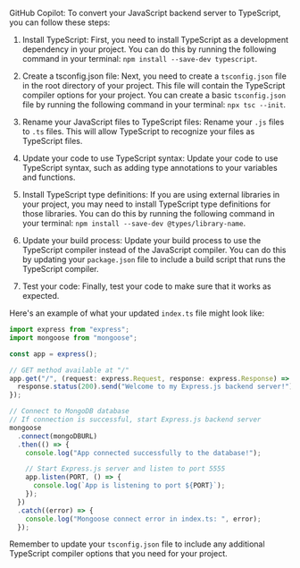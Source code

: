 GitHub Copilot: To convert your JavaScript backend server to TypeScript, you can follow these steps:

1. Install TypeScript: First, you need to install TypeScript as a development dependency in your project. You can do this by running the following command in your terminal: `npm install --save-dev typescript`.

2. Create a tsconfig.json file: Next, you need to create a `tsconfig.json` file in the root directory of your project. This file will contain the TypeScript compiler options for your project. You can create a basic `tsconfig.json` file by running the following command in your terminal: `npx tsc --init`.

3. Rename your JavaScript files to TypeScript files: Rename your `.js` files to `.ts` files. This will allow TypeScript to recognize your files as TypeScript files.

4. Update your code to use TypeScript syntax: Update your code to use TypeScript syntax, such as adding type annotations to your variables and functions.

5. Install TypeScript type definitions: If you are using external libraries in your project, you may need to install TypeScript type definitions for those libraries. You can do this by running the following command in your terminal: `npm install --save-dev @types/library-name`.

6. Update your build process: Update your build process to use the TypeScript compiler instead of the JavaScript compiler. You can do this by updating your `package.json` file to include a build script that runs the TypeScript compiler.

7. Test your code: Finally, test your code to make sure that it works as expected.

Here's an example of what your updated `index.ts` file might look like:

```typescript
import express from "express";
import mongoose from "mongoose";

const app = express();

// GET method available at "/"
app.get("/", (request: express.Request, response: express.Response) => {
  response.status(200).send("Welcome to my Express.js backend server!");
});

// Connect to MongoDB database
// If connection is successful, start Express.js backend server
mongoose
  .connect(mongoDBURL)
  .then(() => {
    console.log("App connected successfully to the database!");

    // Start Express.js server and listen to port 5555
    app.listen(PORT, () => {
      console.log(`App is listening to port ${PORT}`);
    });
  })
  .catch((error) => {
    console.log("Mongoose connect error in index.ts: ", error);
  });
```

Remember to update your `tsconfig.json` file to include any additional TypeScript compiler options that you need for your project.
